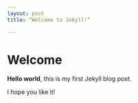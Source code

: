 ```yaml
---
layout: post
title: “Welcome to Jekyll!”

---
```


# Welcome

**Hello world**, this is my first Jekyll blog post.

I hope you like it!




